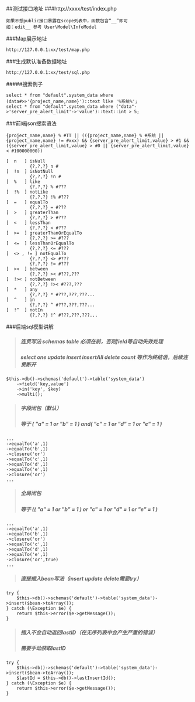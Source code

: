 ##测试接口地址
###http://xxxx/test/index.php

```
如果不想public接口暴露在scope列表中，函数包含“__”即可
如：edit__ 参考 User\Model\InfoModel
```

###Map展示地址
```
http://127.0.0.1:xx/test/map.php
```

###生成默认准备数据地址
```
http://127.0.0.1:xx/test/sql.php
```

#####搜索例子
```
select * from "default".system_data where (data#>>'{project_name,name}')::text like '%系统%';
select * from "default".system_data where ("data"->'server_pre_alert_limit'->'value')::text::int > 5;
```

###前端json搜索语法
```
{project_name,name} % #TT || (({project_name,name} % #系统 || {project_name,name} != #xxx) && {server_pre_alert_limit,value} > #1 && ({server_pre_alert_limit,value} > #0 || {server_pre_alert_limit,value} < #100000000))
```
```
[  n   ] isNull
         {?,?,?} n #
[  !n  ] isNotNull
         {?,?,?} !n #
[  %   ] like
         {?,?,?} % #???
[  !%  ] notLike
         {?,?,?} !% #???
[  =   ] equalTo
         {?,?,?} = #???
[  >   ] greaterThan
         {?,?,?} > #???
[  <   ] lessThan
         {?,?,?} < #???
[  >=  ] greaterThanOrEqualTo
         {?,?,?} >= #???
[  <=  ] lessThanOrEqualTo
         {?,?,?} <= #???
[  <> , != ] notEqualTo
         {?,?,?} <> #???
         {?,?,?} != #???
[  ><  ] between
         {?,?,?} >< #???,???
[  !>< ] notBetween
         {?,?,?} !>< #???,???
[  *   ] any
         {?,?,?} * #???,???,???...
[  ^   ] in
         {?,?,?} ^ #???,???,???...
[  !^  ] notIn
         {?,?,?} !^ #???,???,???...
```

###后端sql模型讲解
> ##### 连贯写法 schemas table 必须在前，否则field等自动失效处理
> ##### select one update insert insertAll delete count 等作为终结语，后续连贯断开
```
$this->db()->schemas('default')->table('system_data')
    ->field('key,value')
    ->in('key', $key)
    ->multi();
```
> ##### 字段闭包（默认）
> ##### 等于 ( "a" = 1 or "b" = 1 ) and( "c" = 1 or "d" = 1 or "e" = 1 )
```
...
->equalTo('a',1)
->equalTo('b',1)
->closure('or')
->equalTo('c',1)
->equalTo('d',1)
->equalTo('e',1)
->closure('or')
...
```
> ##### 全局闭包
> ##### 等于 (( "a" = 1 or "b" = 1 ) or "c" = 1 or "d" = 1 or "e" = 1 ) 
```
...
->equalTo('a',1)
->equalTo('b',1)
->closure('or')
->equalTo('c',1)
->equalTo('d',1)
->equalTo('e',1)
->closure('or',true)
...
```
> ##### 直接插入bean写法（insert update delete需要try）
```
try {
    $this->db()->schemas('default')->table('system_data')->insert($bean->toArray());
} catch (\Exception $e) {
    return $this->error($e->getMessage());
}
```

> ##### 插入不会自动返回lastID（在无序列表中会产生严重的错误）
> ##### 需要手动获取lastID
```
try {
    $this->db()->schemas('default')->table('system_data')->insert($bean->toArray());
    $lastId = $this->db()->lastInsertId();
} catch (\Exception $e) {
    return $this->error($e->getMessage());
}
```